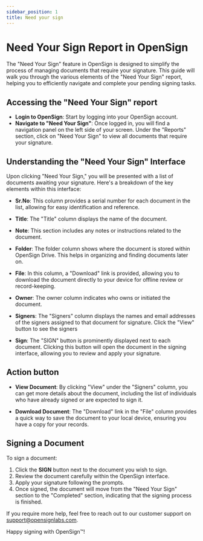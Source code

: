 ```yaml
---
sidebar_position: 1
title: Need your sign
---
```

# Need Your Sign Report in OpenSign

The "Need Your Sign" feature in OpenSign is designed to simplify the process of managing documents that require your signature. This guide will walk you through the various elements of the "Need Your Sign" report, helping you to efficiently navigate and complete your pending signing tasks.

## Accessing the "Need Your Sign" report

- **Login to OpenSign**: Start by logging into your OpenSign account.
- **Navigate to "Need Your Sign"**: Once logged in, you will find a navigation panel on the left side of your screen. Under the "Reports" section, click on "Need Your Sign" to view all documents that require your signature.

## Understanding the "Need Your Sign" Interface

Upon clicking "Need Your Sign," you will be presented with a list of documents awaiting your signature. Here's a breakdown of the key elements within this interface:

- **Sr.No**: This column provides a serial number for each document in the list, allowing for easy identification and reference.
 
- **Title**: The "Title" column displays the name of the document.
 
- **Note**: This section includes any notes or instructions related to the document.
  
- **Folder**: The folder column shows where the document is stored within OpenSign Drive. This helps in organizing and finding documents later on.
  
- **File**: In this column, a "Download" link is provided, allowing you to download the document directly to your device for offline review or record-keeping.
  
- **Owner**: The owner column indicates who owns or initiated the document.
  
- **Signers**: The "Signers" column displays the names and email addresses of the signers assigned to that document for signature. Click the "View" button to see the signers
  
- **Sign**: The "SIGN" button is prominently displayed next to each document. Clicking this button will open the document in the signing interface, allowing you to review and apply your signature.

## Action button

- **View Document**: By clicking "View" under the "Signers" column, you can get more details about the document, including the list of individuals who have already signed or are expected to sign it.
  
- **Download Document**: The "Download" link in the "File" column provides a quick way to save the document to your local device, ensuring you have a copy for your records.

## Signing a Document

To sign a document:

1. Click the **SIGN** button next to the document you wish to sign.
2. Review the document carefully within the OpenSign interface.
3. Apply your signature following the prompts.
4. Once signed, the document will move from the "Need Your Sign" section to the "Completed" section, indicating that the signing process is finished.

If you require more help, feel free to reach out to our customer support on support@opensignlabs.com.

Happy signing with OpenSign™!
